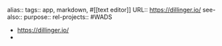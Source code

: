 alias::
tags:: app, markdown, #[[text editor]]
URL:: https://dillinger.io/
see-also::
purpose::
rel-projects:: #WADS

- https://dillinger.io/
-
